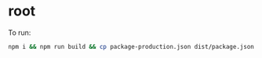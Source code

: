 # root
To run:
```bash
npm i && npm run build && cp package-production.json dist/package.json && cd dist/ && npm start
```
